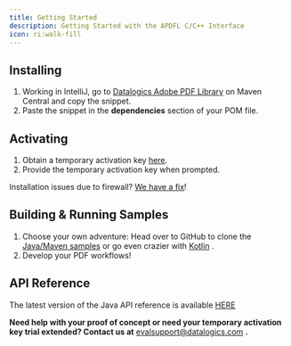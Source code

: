```yaml
---
title: Getting Started
description: Getting Started with the APDFL C/C++ Interface
icon: ri:walk-fill
---
```


## Installing

1. Working in IntelliJ, go to [Datalogics Adobe PDF Library](https://central.sonatype.com/artifact/com.datalogics.pdfl/pdfl) on Maven Central and copy the snippet.
2. Paste the snippet in the **dependencies** section of your POM file.

## **Activating**

1. Obtain a temporary activation key [here](https://www.datalogics.com/pdf-sdk-free-trial).
2. Provide the temporary activation key when prompted.

Installation issues due to firewall? [We have a fix](/adobe-pdf-library/java/firewall-issues)!

## Building & Running Samples

1. Choose your own adventure: Head over to GitHub to clone the [Java/Maven samples](https://github.com/datalogics/apdfl-java-maven-samples)[](https://github.com/datalogics/apdfl-csharp-dotnet-samples) or go even crazier with [Kotlin](https://github.com/datalogics/apdfl-kotlin-samples) .
2. Develop your PDF workflows!

## API Reference

The latest version of the Java API reference is available [HERE](https://docs.datalogics.com/apdfl18/Java/index.html)

**Need help with your proof of concept or need your temporary activation key trial extended? Contact us at** <evalsupport@datalogics.com> **.**

